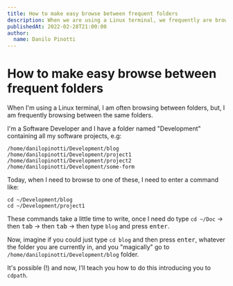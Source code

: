 ```yaml
---
title: How to make easy browse between frequent folders
description: When we are using a Linux terminal, we frequently are browsing between folders. This article will introduce a configuration that will facilitate browse between your most frequent folders.
publishedAt: 2022-02-28T21:00:00
author:
  name: Danilo Pinotti
---
```


# How to make easy browse between frequent folders

When I'm using a Linux terminal, I am often browsing between folders, but, I am frequently browsing between the same
folders.

I'm a Software Developer and I have a folder named "Development" containing all my software projects, e.g:

```
/home/danilopinotti/Development/blog
/home/danilopinotti/Development/project1
/home/danilopinotti/Development/project2
/home/danilopinotti/Development/some-form
```

Today, when I need to browse to one of these, I need to enter a command like:

```
cd ~/Development/blog
cd ~/Development/project1
```

These commands take a little time to write, once I need do type `cd ~/Doc` -> then <kbd class="kbd kbd-sm">tab</kbd> ->
then <kbd class="kbd kbd-sm">tab</kbd> -> then type `blog` and press <kbd class="kbd kbd-sm">enter</kbd>.

Now, imagine if you could just type `cd blog` and then press <kbd class="kbd kbd-sm">enter</kbd>, whatever the folder
you are currently in, and you "magically" go to `/home/danilopinotti/Development/blog` folder.

It's possible (!) and now, I'll teach you how to do this introducing you to `cdpath`.
